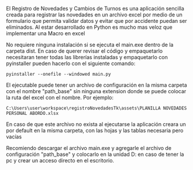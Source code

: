 El Registro de Novedades y Cambios de Turnos es una aplicación sencilla creada para registrar las novedades en un archivo excel por medio de un formulario que permita validar datos y evitar que por accidente puedan ser eliminados. Al estar desarrollado en Python es mucho mas veloz que implementar una Macro en excel

No requiere ninguna instalación si se ejecuta el main.exe dentro de la carpeta dist.
En caso de querer revisar el código y empaquetarlo necesitaran tener todas las librerías instaladas y empaquetarlo con pyinstaller pueden hacerlo con el siguiente comando:

```
pyinstaller --onefile --windowed main.py
```

El ejecutable puede tener un archivo de configuración en la misma carpeta con el nombre "path_base" sin ninguna extension donde se puede colocar la ruta del excel con el nombre.
Por ejemplo: 

```
C:\Users\user\workspace\registroNovedadesTk\assets\PLANILLA NOVEDADES PERSONAL ABORDO.xlsx
```

En caso de que este archivo no exista al ejecutarse la aplicación creara un por default en la misma carpeta, con las hojas y las tablas necesaria pero vacías

Recomiendo descargar el archivo main.exe y agregarle el archivo de configuración "path_base" y colocarlo en la unidad D: en caso de tener la pc y crear un acceso directo en el escritorio.